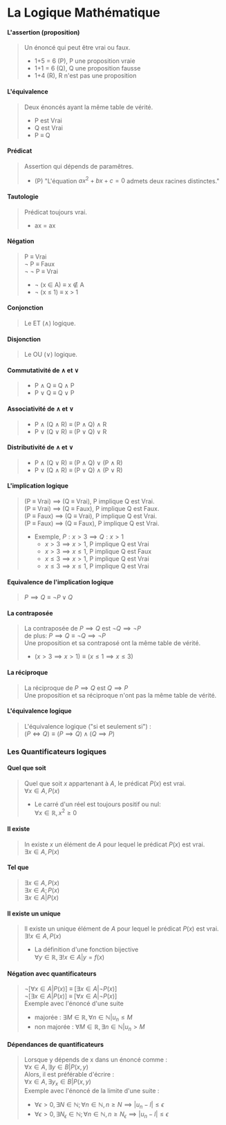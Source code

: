 # La Logique Mathématique

#### L'assertion (proposition)
> Un énoncé qui peut être vrai ou faux. <br>
> - 1+5 = 6 (P), P une proposition vraie
> - 1+1 = 6 (Q), Q une proposition fausse
> - 1+4 (R), R n'est pas une proposition
#### L'équivalence 
> Deux énoncés ayant la même table de vérité. <br>
> - P est Vrai 
> - Q est Vrai 
> - P $\equiv$ Q
#### Prédicat 
> Assertion qui dépends de paramêtres. <br>
> - (P) "L'équation $ax^2 + bx + c = 0$ admets deux racines distinctes."
#### Tautologie
> Prédicat toujours vrai. <br>
> - ax = ax 
#### Négation
> P $\equiv$ Vrai <br>
>  $\neg$ P $\equiv$ Faux <br>
>  $\neg$ $\neg$ P $\equiv$ Vrai <br>
> - $\neg$ (x $\in$ A) $\equiv$ x $\notin$ A
> - $\neg$ (x $\le$ 1) $\equiv$ x > 1
#### Conjonction
> Le ET ($\land$) logique. <br>
#### Disjonction 
> Le OU ($\lor$) logique. <br>
#### Commutativité de $\land$ et $\lor$
> - P $\land$ Q $\equiv$ Q $\land$ P
> - P $\lor$ Q $\equiv$ Q $\lor$ P
#### Associativité de $\land$ et $\lor$
> - P $\land$ (Q $\land$ R) $\equiv$ (P $\land$ Q) $\land$ R
> - P $\lor$ (Q $\lor$ R) $\equiv$ (P $\lor$ Q) $\lor$ R
#### Distributivité de $\land$ et $\lor$
> - P $\land$ (Q $\lor$ R) $\equiv$ (P $\land$ Q) $\lor$ (P $\land$ R)
> - P $\lor$ (Q $\land$ R) $\equiv$ (P $\lor$ Q) $\land$ (P $\lor$ R)
#### L'implication logique
> (P $\equiv$ Vrai) $\implies$ (Q $\equiv$ Vrai), P implique Q est Vrai. <br>
> (P $\equiv$ Vrai) $\implies$ (Q $\equiv$ Faux), P implique Q est Faux. <br> 
> (P $\equiv$ Faux) $\implies$ (Q $\equiv$ Vrai), P implique Q est Vrai. <br>
> (P $\equiv$ Faux) $\implies$ (Q $\equiv$ Faux), P implique Q est Vrai. <br>
> - Exemple, $P: x>3 \implies Q: x>1$
>   - $x > 3 \implies x > 1$, P implique Q est Vrai
>   - $x > 3 \implies x \le 1$, P implique Q est Faux
>   - $x \le 3 \implies x > 1$, P implique Q est Vrai
>   - $x \le 3 \implies x \le 1$, P implique Q est Vrai
#### Equivalence de l'implication logique
> $P \implies Q \equiv \neg P \lor Q$
#### La contraposée
> La contraposée de $P \implies Q$ est $\neg Q \implies \neg P$ 
> <br> de plus: $P \implies Q \equiv \neg Q \implies \neg P$
> <br> Une proposition et sa contraposé ont la même table de vérité.
> - $(x > 3 \implies x > 1) \equiv (x\le1 \implies x \le 3)$
#### La réciproque 
> La réciproque de $P \implies Q$ est $Q \implies P$
> <br> Une proposition et sa réciproque n'ont pas la même table de vérité.
#### L'équivalence logique
> L'équivalence logique ("si et seulement si") : <br>
> $(P \Longleftrightarrow Q) \equiv (P \implies Q) \land (Q \implies P)$
### Les Quantificateurs logiques
#### Quel que soit 
> Quel que soit $x$ appartenant à $A$, le prédicat $P(x)$ est vrai. <br>
> $\forall x \in A, P(x)$
> - Le carré d'un réel est toujours positif ou nul:<br>
>   $\forall x \in \mathbb{R}, x^2 \geq 0$
#### Il existe 
> In existe $x$ un élément de $A$ pour lequel le prédicat $P(x)$ est vrai. <br>
> $\exists x \in A, P(x)$
#### Tel que 
> $\exists x \in A, P(x)$ <br>
> $\exists x \in A; P(x)$ <br>
> $\exists x \in A| P(x)$ <br>
#### Il existe un unique
> Il existe un unique élément de $A$ pour lequel le prédicat $P(x)$ est vrai. <br>
> $\exists ! x \in A, P(x)$
> - La définition d'une fonction bijective <br>
>   $\forall y \in \mathbb{R}, \exists ! x \in A | y = f(x)$
#### Négation avec quantificateurs
> $\neg [\forall x \in A| P(x)]$ $\equiv$ $[\exists x\in A|\neg P(x)]$ <br>
> $\neg [\exists x \in A| P(x)]$ $\equiv$ $[\forall x\in A|\neg P(x)]$ <br>
> Exemple avec l'énoncé d'une suite 
> - majorée : $\exists M \in \mathbb{R}, \forall n \in \mathbb{N}| u_n \leq M$ <br>
> - non majorée : $\forall M \in \mathbb{R}, \exists n \in \mathbb{N}| u_n > M$
#### Dépendances de quantificateurs
> Lorsque y dépends de x dans un énoncé comme : <br>
> $\forall x \in A, \exists y \in B | P(x, y)$ <br>
> Alors, il est préférable d'écrire : <br> 
> $\forall x \in A, \exists y_x \in B | P(x, y)$ <br>
> Exemple avec l'énoncé de la limite d'une suite : <br>
> - $\forall \epsilon > 0, \exists N \in \mathbb{N}; \forall n \in \mathbb{N}, n \geq N \implies |u_n - l| \leq \epsilon$
> - $\forall \epsilon > 0, \exists N_\epsilon \in \mathbb{N}; \forall n \in \mathbb{N}, n \geq N_\epsilon \implies |u_n - l| \leq \epsilon$
